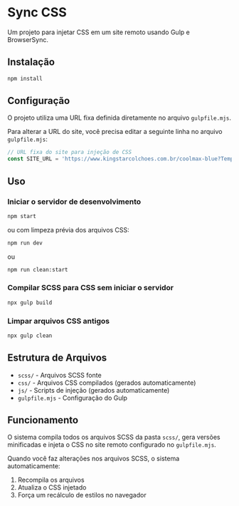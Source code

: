 # Sync CSS

Um projeto para injetar CSS em um site remoto usando Gulp e BrowserSync.

## Instalação

```bash
npm install
```

## Configuração

O projeto utiliza uma URL fixa definida diretamente no arquivo `gulpfile.mjs`. 

Para alterar a URL do site, você precisa editar a seguinte linha no arquivo `gulpfile.mjs`:

```javascript
// URL fixa do site para injeção de CSS
const SITE_URL = 'https://www.kingstarcolchoes.com.br/coolmax-blue?TemplateDebug=true';
```

## Uso

### Iniciar o servidor de desenvolvimento

```bash
npm start
```

ou com limpeza prévia dos arquivos CSS:

```bash
npm run dev
```
ou
```bash
npm run clean:start
```

### Compilar SCSS para CSS sem iniciar o servidor

```bash
npx gulp build
```

### Limpar arquivos CSS antigos

```bash
npx gulp clean
```

## Estrutura de Arquivos

- `scss/` - Arquivos SCSS fonte
- `css/` - Arquivos CSS compilados (gerados automaticamente)
- `js/` - Scripts de injeção (gerados automaticamente)
- `gulpfile.mjs` - Configuração do Gulp

## Funcionamento

O sistema compila todos os arquivos SCSS da pasta `scss/`, gera versões minificadas e injeta o CSS no site remoto configurado no `gulpfile.mjs`.

Quando você faz alterações nos arquivos SCSS, o sistema automaticamente:
1. Recompila os arquivos
2. Atualiza o CSS injetado
3. Força um recálculo de estilos no navegador
